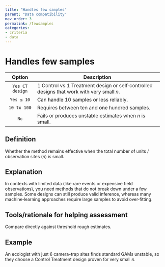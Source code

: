 ```yaml
---
title: "Handles few samples"
parent: "Data compatibility"
nav_order: 3
permalink: /fewsamples
categories:
- criteria
- data
---
```


# Handles few samples

|  **Option**        | **Description**            |
|:------------------:|----------------------------|
| `Yes CT design` | 1 Control vs 1 Treatment design or self‑controlled designs that work with very small *n*. |
| `Yes ≤ 10` | Can handle 10 samples or less reliably. |
| `10 to 100` | Requires between ten and one hundred samples. |
| `No` | Fails or produces unstable estimates when *n* is small. |


## Definition
Whether the method remains effective when the total number of units / observation sites (*n*) is small. 

## Explanation
In contexts with limited data (like rare events or expensive field observations), you need methods that do not break down under a few samples. Some designs can still produce valid inference, whereas many machine‑learning approaches require large samples to avoid over‑fitting.

## Tools/rationale for helping assessment
Compare directly against threshold rough estimates.

## Example
An ecologist with just 6 camera-trap sites finds standard GAMs unstable, so they choose a Control Treatment design proven for very small *n*.
